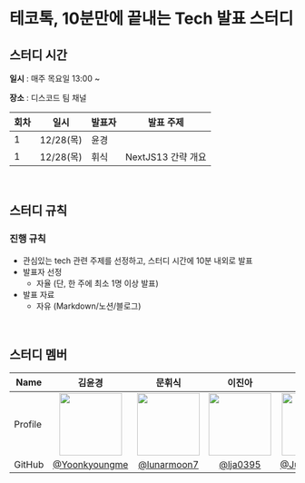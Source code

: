 # 테코톡, 10분만에 끝내는 Tech 발표 스터디

## 스터디 시간

**일시** : 매주 목요일 13:00 ~

**장소** : 디스코드 팀 채널

| 회차 | 일시      | 발표자 | 발표 주제 |
| ---- | --------- | ------ | --------- |
| 1    | 12/28(목) | 윤경   |           |
| 1    | 12/28(목) | 휘식   |   NextJS13 간략 개요        |

<br />

## 스터디 규칙

### 진행 규칙

- 관심있는 tech 관련 주제를 선정하고, 스터디 시간에 10분 내외로 발표
- 발표자 선정
  - 자율 (단, 한 주에 최소 1명 이상 발표)
- 발표 자료
  - 자유 (Markdown/노션/블로그)

<br />

## 스터디 멤버

<div align="center">
  
| Name    | <center>김윤경</center>|<center>문휘식</center> |<center>이진아</center> |<center>주장권</center> |
| ------- | --------------------------------------------- | ------------------------------------ | --------------------------------------------- | --------------------------------------------- |
| Profile | <center> <img width="110px" height="110px" src="https://avatars.githubusercontent.com/u/100656920?v=4" /> </center>|<center><img width="110px" height="110px" src="https://avatars.githubusercontent.com/u/101445377?v=4" /></center>|<center><img width="110px" height="110px" src="https://avatars.githubusercontent.com/u/99376069?v=4" /></center>|<center><img width="110px" height="110px" src="https://avatars.githubusercontent.com/u/40955023?v=4" /></center>|
| GitHub | <center>[@Yoonkyoungme](https://github.com/Yoonkyoungme?tab=followers)</center> | <center>[@lunarmoon7](https://github.com/lunarmoon7) </center>| <center>[@lja0395](https://github.com/lja0395) </center>|<center>[@JuJangGwon](https://github.com/JuJangGwon)</center> |
</div>
